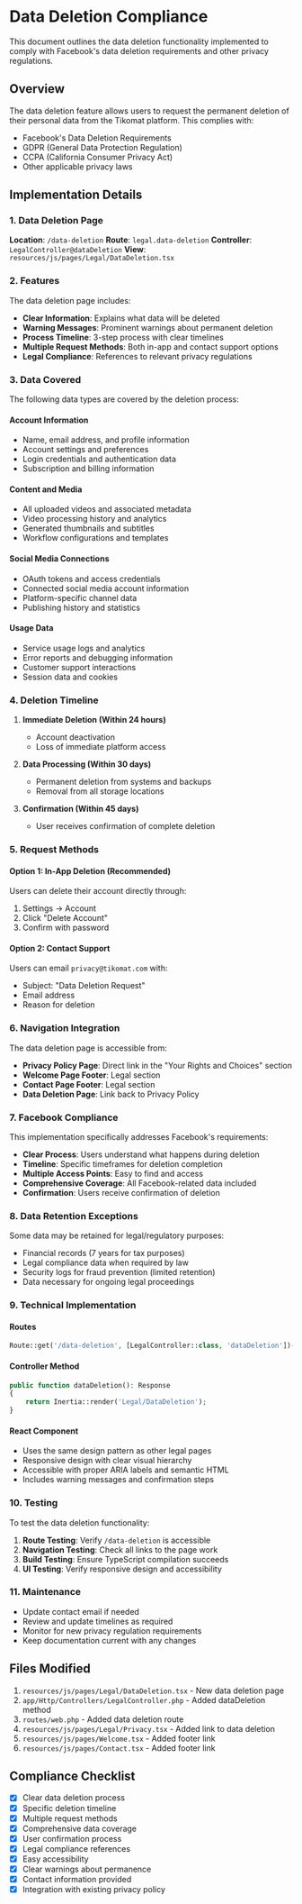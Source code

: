 # Data Deletion Compliance

This document outlines the data deletion functionality implemented to comply with Facebook's data deletion requirements and other privacy regulations.

## Overview

The data deletion feature allows users to request the permanent deletion of their personal data from the Tikomat platform. This complies with:

- Facebook's Data Deletion Requirements
- GDPR (General Data Protection Regulation)
- CCPA (California Consumer Privacy Act)
- Other applicable privacy laws

## Implementation Details

### 1. Data Deletion Page

**Location**: `/data-deletion`
**Route**: `legal.data-deletion`
**Controller**: `LegalController@dataDeletion`
**View**: `resources/js/pages/Legal/DataDeletion.tsx`

### 2. Features

The data deletion page includes:

- **Clear Information**: Explains what data will be deleted
- **Warning Messages**: Prominent warnings about permanent deletion
- **Process Timeline**: 3-step process with clear timelines
- **Multiple Request Methods**: Both in-app and contact support options
- **Legal Compliance**: References to relevant privacy regulations

### 3. Data Covered

The following data types are covered by the deletion process:

#### Account Information
- Name, email address, and profile information
- Account settings and preferences
- Login credentials and authentication data
- Subscription and billing information

#### Content and Media
- All uploaded videos and associated metadata
- Video processing history and analytics
- Generated thumbnails and subtitles
- Workflow configurations and templates

#### Social Media Connections
- OAuth tokens and access credentials
- Connected social media account information
- Platform-specific channel data
- Publishing history and statistics

#### Usage Data
- Service usage logs and analytics
- Error reports and debugging information
- Customer support interactions
- Session data and cookies

### 4. Deletion Timeline

1. **Immediate Deletion (Within 24 hours)**
   - Account deactivation
   - Loss of immediate platform access

2. **Data Processing (Within 30 days)**
   - Permanent deletion from systems and backups
   - Removal from all storage locations

3. **Confirmation (Within 45 days)**
   - User receives confirmation of complete deletion

### 5. Request Methods

#### Option 1: In-App Deletion (Recommended)
Users can delete their account directly through:
1. Settings → Account
2. Click "Delete Account"
3. Confirm with password

#### Option 2: Contact Support
Users can email `privacy@tikomat.com` with:
- Subject: "Data Deletion Request"
- Email address
- Reason for deletion

### 6. Navigation Integration

The data deletion page is accessible from:

- **Privacy Policy Page**: Direct link in the "Your Rights and Choices" section
- **Welcome Page Footer**: Legal section
- **Contact Page Footer**: Legal section
- **Data Deletion Page**: Link back to Privacy Policy

### 7. Facebook Compliance

This implementation specifically addresses Facebook's requirements:

- **Clear Process**: Users understand what happens during deletion
- **Timeline**: Specific timeframes for deletion completion
- **Multiple Access Points**: Easy to find and access
- **Comprehensive Coverage**: All Facebook-related data included
- **Confirmation**: Users receive confirmation of deletion

### 8. Data Retention Exceptions

Some data may be retained for legal/regulatory purposes:

- Financial records (7 years for tax purposes)
- Legal compliance data when required by law
- Security logs for fraud prevention (limited retention)
- Data necessary for ongoing legal proceedings

### 9. Technical Implementation

#### Routes
```php
Route::get('/data-deletion', [LegalController::class, 'dataDeletion'])->name('legal.data-deletion');
```

#### Controller Method
```php
public function dataDeletion(): Response
{
    return Inertia::render('Legal/DataDeletion');
}
```

#### React Component
- Uses the same design pattern as other legal pages
- Responsive design with clear visual hierarchy
- Accessible with proper ARIA labels and semantic HTML
- Includes warning messages and confirmation steps

### 10. Testing

To test the data deletion functionality:

1. **Route Testing**: Verify `/data-deletion` is accessible
2. **Navigation Testing**: Check all links to the page work
3. **Build Testing**: Ensure TypeScript compilation succeeds
4. **UI Testing**: Verify responsive design and accessibility

### 11. Maintenance

- Update contact email if needed
- Review and update timelines as required
- Monitor for new privacy regulation requirements
- Keep documentation current with any changes

## Files Modified

1. `resources/js/pages/Legal/DataDeletion.tsx` - New data deletion page
2. `app/Http/Controllers/LegalController.php` - Added dataDeletion method
3. `routes/web.php` - Added data deletion route
4. `resources/js/pages/Legal/Privacy.tsx` - Added link to data deletion
5. `resources/js/pages/Welcome.tsx` - Added footer link
6. `resources/js/pages/Contact.tsx` - Added footer link

## Compliance Checklist

- [x] Clear data deletion process
- [x] Specific deletion timeline
- [x] Multiple request methods
- [x] Comprehensive data coverage
- [x] User confirmation process
- [x] Legal compliance references
- [x] Easy accessibility
- [x] Clear warnings about permanence
- [x] Contact information provided
- [x] Integration with existing privacy policy 